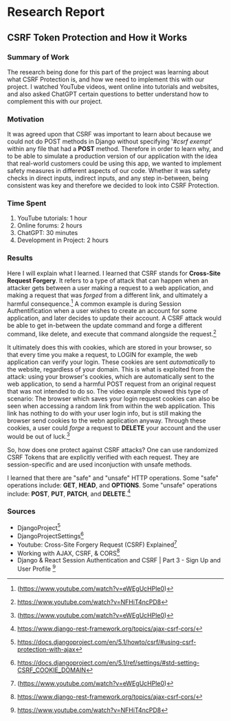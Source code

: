 # Research Report
## CSRF Token Protection and How it Works
### Summary of Work
The research being done for this part of the project was learning about what CSRF Protection is, and how we need to implement this with our project. I watched YouTube videos, went online into tutorials and websites, and also asked ChatGPT certain questions to better understand how to complement this with our project.

### Motivation
It was agreed upon that CSRF was important to learn about because we could not do POST methods in Django without specifying '*#csrf exempt*' within any file that had a **POST** method. Therefore in order to learn why, and to be able to simulate a production version of our application with the idea that real-world customers could be using this app, we wanted to implement safety measures in different aspects of our code. Whether it was safety checks in direct inputs, indirect inputs, and any step in-between, being consistent was key and therefore we decided to look into CSRF Protection. 
### Time Spent
1. YouTube tutorials: 1 hour
2. Online forums: 2 hours
3. ChatGPT: 30 minutes
4. Development in Project: 2 hours

### Results
Here I will explain what I learned. I learned that CSRF stands for **Cross-Site Request Forgery**. It refers to a type of attack that can happen when an attacker gets between a user making a request to a web application, and making a request that was *forged* from a different link, and ultimately a harmful consequence.[^3] A common example is during Session Authentification when a user wishes to create an account for some application, and later decides to update their account. A CSRF attack would be able to get in-between the update command and forge a different command, like delete, and execute that command alongside the request.[^5] 

It ultimately does this with cookies, which are stored in your browser, so that every time you make a request, to LOGIN for example, the web application can verify your login. These cookies are sent *automatically* to the website, regardless of your domain. This is what is exploited from the attack: using your browser's cookies, which are automatically sent to the web application, to send a harmful POST request from an original request that was not intended to do so. The video example showed this type of scenario: The browser which saves your login request cookies can also be seen when accessing a random link from within the web application. This link has nothing to do with your user login info, but is still making the browser send cookies to the webn application anyway. Through these cookies, a user could *forge* a request to **DELETE** your account and the user would be out of luck.[^3]

So, how does one protect against CSRF attacks? One can use randomized CSRF Tokens that are explicitly verified with each request. They are session-specific and are used inconjuction with unsafe methods.

I learned that there are "safe" and "unsafe" HTTP operations. Some "safe" operations include: **GET**, **HEAD**, and **OPTIONS**. Some "unsafe" operations include: **POST**, **PUT**, **PATCH**, and **DELETE**.[^4]

### Sources
- DjangoProject[^1]
- DjangoProjectSettings[^2]
- Youtube: Cross-Site Forgery Request (CSRF) Explained[^3]
- Working with AJAX, CSRF, & CORS[^4]
- Django & React Session Authentication and CSRF | Part 3 - Sign Up and User Profile [^5]

[^1]: https://docs.djangoproject.com/en/5.1/howto/csrf/#using-csrf-protection-with-ajax
[^2]: https://docs.djangoproject.com/en/5.1/ref/settings/#std-setting-CSRF_COOKIE_DOMAIN
[^3]: (https://www.youtube.com/watch?v=eWEgUcHPle0)
[^4]: https://www.django-rest-framework.org/topics/ajax-csrf-cors/
[^5]: https://www.youtube.com/watch?v=NFHiT4ncPD8